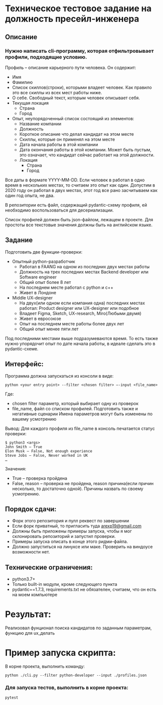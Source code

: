 # Техническое тестовое задание на должность пресейл-инженера

## Описание

### Нужно написать cli-программу, которая отфильтровывает профили, подходящие условию.

Профиль – описание карьерного пути человека.
Он содержит:
* Имя
* Фамилию
* Список скиллов(строки), которыми владеет человек. Как правило это все скиллы из всех мест работы ниже. 
* О себе. Свободный текст, которым человек описывает себя.
* Текущая локация
    * Страна
    * Город
* Опыт, неупорядоченный список состоящий из элементов:
    * Название компании
    * Должность
    * Короткое описание что делал кандидат на этом месте
    * Скиллы, которые он применял на этом месте
    * Дата начала работы в этой компании
    * Дата окончания работы в этой компании. Может быть пустым, это означает, что кандидат сейчас работает на этой должности.
    * Локация
        * Страна
        * Город

Все даты в формате YYYY-MM-DD.
Если человек в работал в одно время в нескольких местах, то считаем это опыт как один. Допустим в 2020 году он работал в двух местах, этот год все рано засчитываем как один год опыта, не два.

В репозитории есть файл, содержащий pydantic-схему профиля, ей необходимо воспользоваться для десериализации.

Список профилей должен быть json-файлом, лежащем в проекте. Для простоты все текстовые значения должны быть на английском языке.

## Задание
Подготовить две функции-проверки:
* Опытный python-разработчик
    * Работал в FAANG на одном из последних двух местах работы
    * Должность на трех последних местах  Backend developer или Software engineer
    * Общий опыт более 8 лет
    * На последнем месте работал с python и c++
    * Живет в Лондоне
* Middle UX-designer
    * На двух(или одном если компания одна) последних местах работал: Product designer или UX-designer или подобное
    * Владеет Figma, Sketch, UX-research, Miro(Любыми двумя)
    * Живет в евросоюзе
    * Опыт на последнем месте работы более двух лет
    * Общий опыт менее пяти лет

Под последними местами выше подразумеваются время. То есть также нужно упорядочит опыт по дате начала работы, в идеале сделать это в pydantic-схеме.

## Интерфейс:
Программа должна запускаться из консоли в виде:

`python <your entry point> --filter <chosen filter> —-input <file_name>`

Где:
* chosen filter параметр, который выбирает одну из проверок
* file_name, файл со списком профилей. Подготовить также и негативные сценарии
Имена параметров могут быть изменены по вашему усмотрению

Вывод:
Для каждого профиля из file_name в консоль печатается статус проверки:
```
$ python3 <args>
John Smith – True
Elon Musk – False, Not enough experience
Steve Jobs – False, Never worked in UK
…
```
Значения:
* True –  проверка пройдена
* False, reason – проверка не пройдена, reason причина(если причин несколько, то достаточно одной). Причины назвать по своему усмотрению.


## Порядок сдачи:
* Форк этого репозитория и пулл реквест по завершении
* Если форк приватный, то пригласить туда arexp19@gmail.com 
* Должны быть приложены примеры запуска, чтобы я мог склонировать репозиторий и запустил проверки.
* Примеры запуска описать в конце этого ридми-файла.
* Должно запуститься на линуксе или маке. Проверить на виндоусе возможности нет.

## Технические ограничения:
* python3.7+
* Только built-in модули, кроме следующего пункта
* pydantic==1.7.3, requirements.txt не обязателен, считаем, что он есть на моем компьютере


# Результат:
Реализовал фунционал поиска кандидатов по заданным параметрам,
функцию для ux_делать 
# Пример запуска скрипта:

В корне проекта, выполнить команду:
```shell
python ./cli.py --filter python-developer --input ./profiles.json
```

### Для запуска тестов, выполнить в корне проекта:
```shell
pytest
```
